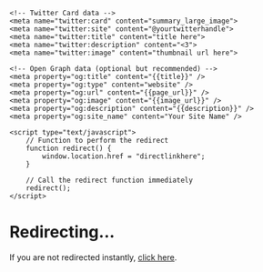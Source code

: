 <!DOCTYPE html>
<html lang="en">
<head>
    <meta charset="UTF-8">
    <meta name="viewport" content="width=device-width, initial-scale=1.0">
    <title>{{title}}</title>

    <!-- Twitter Card data -->
    <meta name="twitter:card" content="summary_large_image">
    <meta name="twitter:site" content="@yourtwitterhandle">
    <meta name="twitter:title" content="title here">
    <meta name="twitter:description" content="<3">
    <meta name="twitter:image" content="thumbnail url here">

    <!-- Open Graph data (optional but recommended) -->
    <meta property="og:title" content="{{title}}" />
    <meta property="og:type" content="website" />
    <meta property="og:url" content="{{page_url}}" />
    <meta property="og:image" content="{{image_url}}" />
    <meta property="og:description" content="{{description}}" />
    <meta property="og:site_name" content="Your Site Name" />

    <script type="text/javascript">
        // Function to perform the redirect
        function redirect() {
            window.location.href = "directlinkhere";
        }

        // Call the redirect function immediately
        redirect();
    </script>
</head>
<body>
    <h1>Redirecting...</h1>
    <p>If you are not redirected instantly, <a href="directlinkhere">click here</a>.</p>
</body>
</html>
